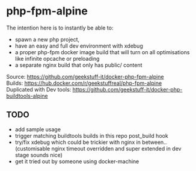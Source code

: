 # php-fpm-alpine


The intention here is to instantly be able to:
- spawn a new php project,
- have an easy and full dev environment with xdebug
- a proper php-fpm docker image build that will turn on all optimisations like infinite opcache or preloading
- a separate nginx build that only has public/ content

Source: https://github.com/geekstuff-it/docker-php-fpm-alpine  
Builds: https://hub.docker.com/r/geekstuffreal/php-fpm-alpine  
Duplicated with Dev tools: https://github.com/geekstuff-it/docker-php-buildtools-alpine


## TODO
- add sample usage
- trigger matching buildtools builds in this repo post_build hook
- try/fix xdebug which could be trickier with nginx in between.. (customisable nginx timeout overridden and super extended in dev stage sounds nice)
- get it tried out by someone using docker-machine
